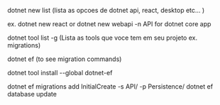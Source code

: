 dotnet new list (lista as opcoes de dotnet api, react, desktop etc... )

ex. dotnet new react or dotnet new webapi -n API for dotnet core app

dotnet tool list -g (Lista as tools que voce tem em seu projeto ex. migrations)

dotnet ef  (to see migration commands)

dotnet tool install --global dotnet-ef

dotnet ef migrations add InitialCreate -s API/ -p Persistence/
dotnet ef database update